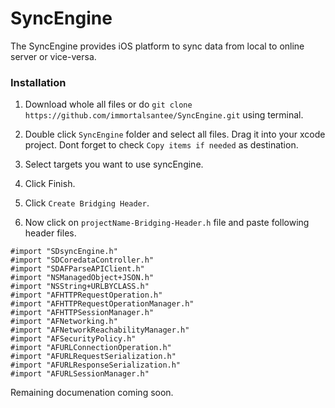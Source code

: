 # SyncEngine
The SyncEngine provides iOS platform to sync data from local to online server or vice-versa.

### Installation

1. Download whole all files or do `git clone https://github.com/immortalsantee/SyncEngine.git` using terminal.

2. Double click `SyncEngine` folder and select all files. Drag it into your xcode project. Dont forget to check `Copy items if needed` as destination.

3. Select targets you want to use syncEngine.

4. Click Finish.

5. Click `Create Bridging Header`.

6. Now click on `projectName-Bridging-Header.h` file and paste following header files.

```
#import "SDsyncEngine.h"
#import "SDCoredataController.h"
#import "SDAFParseAPIClient.h"
#import "NSManagedObject+JSON.h"
#import "NSString+URLBYCLASS.h"
#import "AFHTTPRequestOperation.h"
#import "AFHTTPRequestOperationManager.h"
#import "AFHTTPSessionManager.h"
#import "AFNetworking.h"
#import "AFNetworkReachabilityManager.h"
#import "AFSecurityPolicy.h"
#import "AFURLConnectionOperation.h"
#import "AFURLRequestSerialization.h"
#import "AFURLResponseSerialization.h"
#import "AFURLSessionManager.h"
```

Remaining documenation coming soon.
